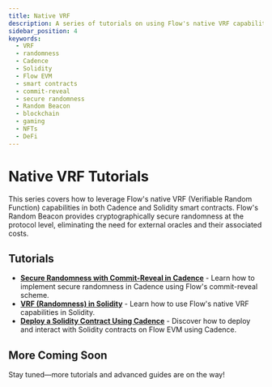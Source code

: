 ```yaml
---
title: Native VRF
description: A series of tutorials on using Flow's native VRF capabilities in both Cadence and Solidity smart contracts.
sidebar_position: 4
keywords:
  - VRF
  - randomness
  - Cadence
  - Solidity
  - Flow EVM
  - smart contracts
  - commit-reveal
  - secure randomness
  - Random Beacon
  - blockchain
  - gaming
  - NFTs
  - DeFi
---
```


# Native VRF Tutorials

This series covers how to leverage Flow's native VRF (Verifiable Random Function) capabilities in both Cadence and Solidity smart contracts. Flow's Random Beacon provides cryptographically secure randomness at the protocol level, eliminating the need for external oracles and their associated costs.

## Tutorials

- **[Secure Randomness with Commit-Reveal in Cadence]** - Learn how to implement secure randomness in Cadence using Flow's commit-reveal scheme.
- **[VRF (Randomness) in Solidity]** - Learn how to use Flow's native VRF capabilities in Solidity.
- **[Deploy a Solidity Contract Using Cadence]** - Discover how to deploy and interact with Solidity contracts on Flow EVM using Cadence.

## More Coming Soon

Stay tuned—more tutorials and advanced guides are on the way!

[Secure Randomness with Commit-Reveal in Cadence]: ./commit-reveal-cadence.md
[VRF (Randomness) in Solidity]: ./vrf-in-solidity.md
[Deploy a Solidity Contract Using Cadence]: ./deploy-solidity-contract.md
